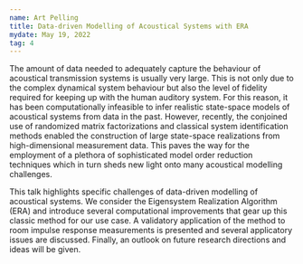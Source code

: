 ```yaml
---
name: Art Pelling
title: Data-driven Modelling of Acoustical Systems with ERA
mydate: May 19, 2022
tag: 4
---
```

The amount of data needed to adequately capture the behaviour of acoustical transmission systems is usually very large. This is not only due to the complex dynamical system behaviour but also the level of fidelity required for keeping up with the human auditory system. For this reason, it has been computationally infeasible to infer realistic state-space models of acoustical systems from data in the past. However,  recently, the conjoined use of randomized matrix factorizations and classical system identification methods enabled the construction of large state-space realizations from high-dimensional measurement data. This paves the way for the employment of a plethora of sophisticated model order reduction techniques which in turn sheds new light onto many acoustical modelling challenges.

This talk highlights specific challenges of data-driven modelling of acoustical systems. We consider the Eigensystem Realization Algorithm (ERA) and introduce several computational improvements that gear up this classic method for our use case. A validatory application of the method to room impulse response measurements is presented and several applicatory issues are discussed. Finally, an outlook on future research directions and ideas will be given.
